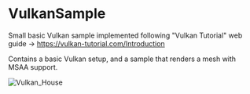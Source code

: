 # VulkanSample

Small basic Vulkan sample implemented following "Vulkan Tutorial" web guide -> https://vulkan-tutorial.com/Introduction

Contains a basic Vulkan setup, and a sample that renders a mesh with MSAA support.

![Vulkan_House](https://user-images.githubusercontent.com/17479836/123434442-659c9900-d5c4-11eb-9817-eee0d1018d65.PNG)
